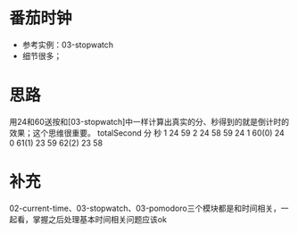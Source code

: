 # 番茄时钟
* 参考实例：03-stopwatch
* 细节很多；

# 思路
用24和60送按和[03-stopwatch]中一样计算出真实的分、秒得到的就是倒计时的效果；这个思维很重要。
totalSecond         分  秒
1                   24  59
2                   24  58
59                  24  1
60(0)               24  0
61(1)               23  59
62(2)               23  58

# 补充
02-current-time、03-stopwatch、03-pomodoro三个模块都是和时间相关，一起看，掌握之后处理基本时间相关问题应该ok